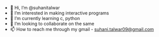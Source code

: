 - 👋 Hi, I’m @suhanitalwar
- 👀 I’m interested in making interactive programs 
- 🌱 I’m currently learning c, python
- 💞️ I’m looking to collaborate on the same 
- 📫 How to reach me through my gmail - suhani.talwar09@gmail.com

<!---
suhanitalwar/suhanitalwar is a ✨ special ✨ repository because its `README.md` (this file) appears on your GitHub profile.
You can click the Preview link to take a look at your changes.
--->
